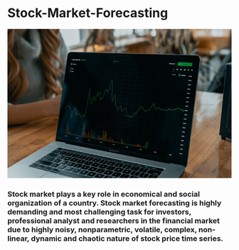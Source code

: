 # Stock-Market-Forecasting

![](stock.jpg)

<h3> Stock market plays a key role in economical and social organization of a country. Stock market forecasting is highly demanding and most challenging task for investors, professional analyst and researchers in the financial market due to highly noisy, nonparametric, volatile, complex, non-linear, dynamic and chaotic nature of stock price time series. </h3>
